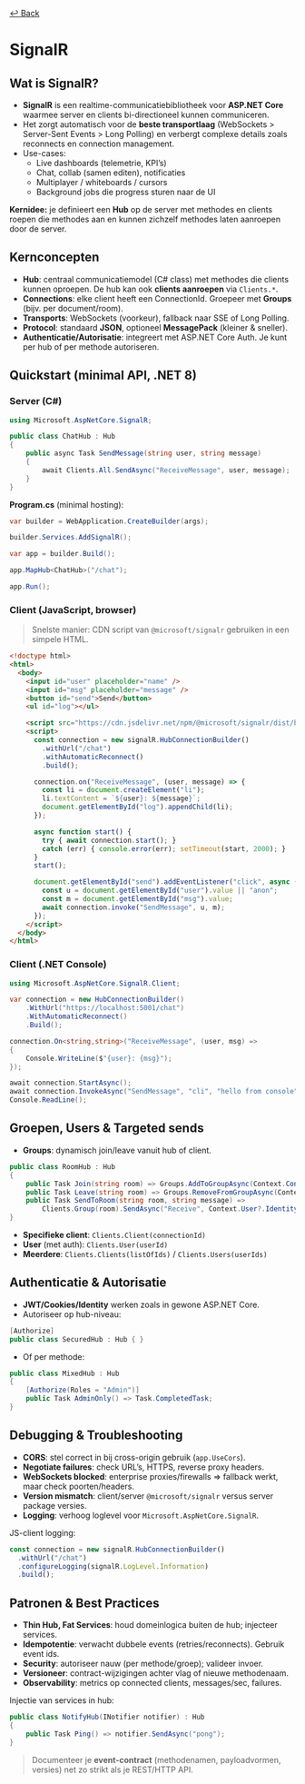 [↩ Back](./readme.md) 
# SignalR

## Wat is SignalR?

* **SignalR** is een realtime-communicatiebibliotheek voor **ASP.NET Core** waarmee server en clients bi-directioneel kunnen communiceren.
* Het zorgt automatisch voor de **beste transportlaag** (WebSockets > Server-Sent Events > Long Polling) en verbergt complexe details zoals reconnects en connection management.
* Use-cases:
  * Live dashboards (telemetrie, KPI’s)
  * Chat, collab (samen editen), notificaties
  * Multiplayer / whiteboards / cursors
  * Background jobs die progress sturen naar de UI

**Kernidee:** je definieert een **Hub** op de server met methodes en clients roepen die methodes aan en kunnen zichzelf methodes laten aanroepen door de server.

## Kernconcepten

* **Hub**: centraal communicatiemodel (C# class) met methodes die clients kunnen oproepen. De hub kan ook **clients aanroepen** via `Clients.*`.
* **Connections**: elke client heeft een ConnectionId. Groepeer met **Groups** (bijv. per document/room).
* **Transports**: WebSockets (voorkeur), fallback naar SSE of Long Polling.
* **Protocol**: standaard **JSON**, optioneel **MessagePack** (kleiner & sneller).
* **Authenticatie/Autorisatie**: integreert met ASP.NET Core Auth. Je kunt per hub of per methode autoriseren.

## Quickstart (minimal API, .NET 8)

### Server (C#)

```csharp
using Microsoft.AspNetCore.SignalR;

public class ChatHub : Hub
{
    public async Task SendMessage(string user, string message)
    {
        await Clients.All.SendAsync("ReceiveMessage", user, message);
    }
}
```

**Program.cs** (minimal hosting):

```csharp
var builder = WebApplication.CreateBuilder(args);

builder.Services.AddSignalR();

var app = builder.Build();

app.MapHub<ChatHub>("/chat");

app.Run();
```

### Client (JavaScript, browser)

> Snelste manier: CDN script van `@microsoft/signalr` gebruiken in een simpele HTML.

```html
<!doctype html>
<html>
  <body>
    <input id="user" placeholder="name" />
    <input id="msg" placeholder="message" />
    <button id="send">Send</button>
    <ul id="log"></ul>

    <script src="https://cdn.jsdelivr.net/npm/@microsoft/signalr/dist/browser/signalr.js"></script>
    <script>
      const connection = new signalR.HubConnectionBuilder()
        .withUrl("/chat")
        .withAutomaticReconnect()
        .build();

      connection.on("ReceiveMessage", (user, message) => {
        const li = document.createElement("li");
        li.textContent = `${user}: ${message}`;
        document.getElementById("log").appendChild(li);
      });

      async function start() {
        try { await connection.start(); }
        catch (err) { console.error(err); setTimeout(start, 2000); }
      }
      start();

      document.getElementById("send").addEventListener("click", async () => {
        const u = document.getElementById("user").value || "anon";
        const m = document.getElementById("msg").value;
        await connection.invoke("SendMessage", u, m);
      });
    </script>
  </body>
</html>
```

### Client (.NET Console)

```csharp
using Microsoft.AspNetCore.SignalR.Client;

var connection = new HubConnectionBuilder()
    .WithUrl("https://localhost:5001/chat")
    .WithAutomaticReconnect()
    .Build();

connection.On<string,string>("ReceiveMessage", (user, msg) =>
{
    Console.WriteLine($"{user}: {msg}");
});

await connection.StartAsync();
await connection.InvokeAsync("SendMessage", "cli", "hello from console");
Console.ReadLine();
```

## Groepen, Users & Targeted sends

* **Groups**: dynamisch join/leave vanuit hub of client.

```csharp
public class RoomHub : Hub
{
    public Task Join(string room) => Groups.AddToGroupAsync(Context.ConnectionId, room);
    public Task Leave(string room) => Groups.RemoveFromGroupAsync(Context.ConnectionId, room);
    public Task SendToRoom(string room, string message) =>
        Clients.Group(room).SendAsync("Receive", Context.User?.Identity?.Name ?? "anon", message);
}
```

* **Specifieke client**: `Clients.Client(connectionId)`
* **User** (met auth): `Clients.User(userId)`
* **Meerdere**: `Clients.Clients(listOfIds)` / `Clients.Users(userIds)`

## Authenticatie & Autorisatie

* **JWT/Cookies/Identity** werken zoals in gewone ASP.NET Core.
* Autoriseer op hub-niveau:

```csharp
[Authorize]
public class SecuredHub : Hub { }
```

* Of per methode:

```csharp
public class MixedHub : Hub
{
    [Authorize(Roles = "Admin")]
    public Task AdminOnly() => Task.CompletedTask;
}
```

## Debugging & Troubleshooting

* **CORS**: stel correct in bij cross-origin gebruik (`app.UseCors`).
* **Negotiate failures**: check URL’s, HTTPS, reverse proxy headers.
* **WebSockets blocked**: enterprise proxies/firewalls => fallback werkt, maar check poorten/headers.
* **Version mismatch**: client/server `@microsoft/signalr` versus server package versies.
* **Logging**: verhoog loglevel voor `Microsoft.AspNetCore.SignalR`.

JS-client logging:

```js
const connection = new signalR.HubConnectionBuilder()
  .withUrl("/chat")
  .configureLogging(signalR.LogLevel.Information)
  .build();
```

## Patronen & Best Practices

* **Thin Hub, Fat Services**: houd domeinlogica buiten de hub; injecteer services.
* **Idempotentie**: verwacht dubbele events (retries/reconnects). Gebruik event ids.
* **Security**: autoriseer nauw (per methode/groep); valideer invoer.
* **Versioneer**: contract-wijzigingen achter vlag of nieuwe methodenaam.
* **Observability**: metrics op connected clients, messages/sec, failures.

Injectie van services in hub:

```csharp
public class NotifyHub(INotifier notifier) : Hub
{
    public Task Ping() => notifier.SendAsync("pong");
}
```


> Documenteer je **event-contract** (methodenamen, payloadvormen, versies) net zo strikt als je REST/HTTP API.
